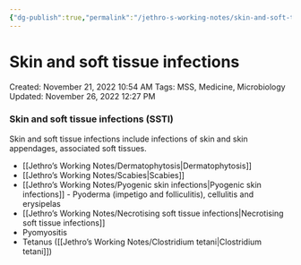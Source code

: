```yaml
---
{"dg-publish":true,"permalink":"/jethro-s-working-notes/skin-and-soft-tissue-infections/","dgPassFrontmatter":true}
---
```



# Skin and soft tissue infections

Created: November 21, 2022 10:54 AM
Tags: MSS, Medicine, Microbiology
Updated: November 26, 2022 12:27 PM

### Skin and soft tissue infections (SSTI)

Skin and soft tissue infections include infections of skin and skin appendages, associated soft tissues.

- [[Jethro’s Working Notes/Dermatophytosis\|Dermatophytosis]]
- [[Jethro’s Working Notes/Scabies\|Scabies]]
- [[Jethro’s Working Notes/Pyogenic skin infections\|Pyogenic skin infections]] - Pyoderma (impetigo and folliculitis), cellulitis and erysipelas
- [[Jethro’s Working Notes/Necrotising soft tissue infections\|Necrotising soft tissue infections]]
- Pyomyositis
- Tetanus ([[Jethro’s Working Notes/Clostridium tetani\|Clostridium tetani]])